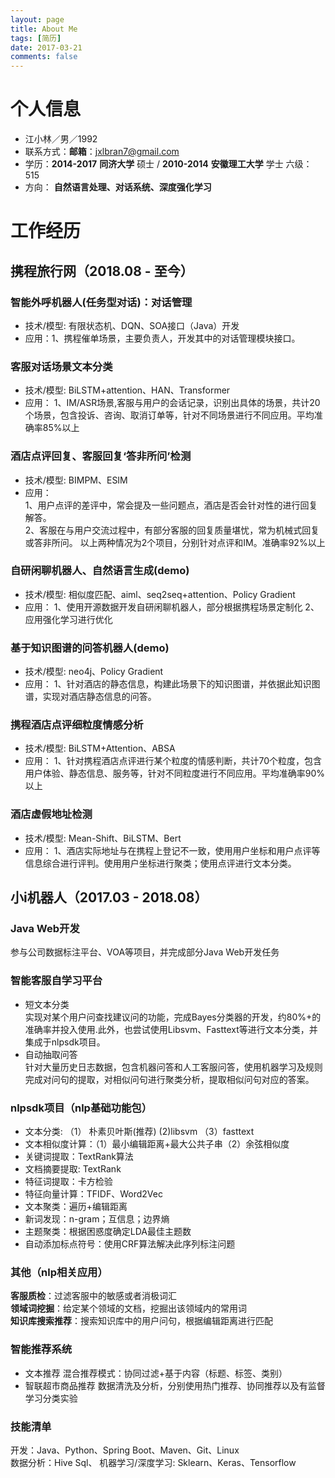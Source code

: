 ```yaml
---
layout: page
title: About Me
tags: [简历]
date: 2017-03-21
comments: false
---
```


# 个人信息 

* 江小林／男／1992  
* 联系方式：**邮箱**：jxlbran7@gmail.com
* 学历：**2014-2017**  **同济大学** 硕士 / **2010-2014**  **安徽理工大学** 学士 六级：515
* 方向： **自然语言处理、对话系统、深度强化学习** 


# 工作经历


## 携程旅行网（2018.08 - 至今） 

###  智能外呼机器人(任务型对话)：对话管理
* 技术/模型: 有限状态机、DQN、SOA接口（Java）开发
* 应用：1、携程催单场景，主要负责人，开发其中的对话管理模块接口。

###  客服对话场景文本分类
* 技术/模型: BiLSTM+attention、HAN、Transformer
* 应用：  1、IM/ASR场景,客服与用户的会话记录，识别出具体的场景，共计20个场景，包含投诉、咨询、取消订单等，针对不同场景进行不同应用。平均准确率85%以上


###  酒店点评回复、客服回复‘答非所问’检测
* 技术/模型: BIMPM、ESIM 
* 应用：  
1、用户点评的差评中，常会提及一些问题点，酒店是否会针对性的进行回复解答。  
2、客服在与用户交流过程中，有部分客服的回复质量堪忧，常为机械式回复或答非所问。
以上两种情况为2个项目，分别针对点评和IM。准确率92%以上



###  自研闲聊机器人、自然语言生成(demo)

* 技术/模型: 相似度匹配、aiml、seq2seq+attention、Policy Gradient
* 应用： 1、使用开源数据开发自研闲聊机器人，部分根据携程场景定制化 2、应用强化学习进行优化

###  基于知识图谱的问答机器人(demo)

* 技术/模型: neo4j、Policy Gradient
* 应用： 1、针对酒店的静态信息，构建此场景下的知识图谱，并依据此知识图谱，实现对酒店静态信息的问答。

###  携程酒店点评细粒度情感分析
* 技术/模型: BiLSTM+Attention、ABSA
* 应用：  1、针对携程酒店点评进行某个粒度的情感判断，共计70个粒度，包含用户体验、静态信息、服务等，针对不同粒度进行不同应用。平均准确率90%以上


###  酒店虚假地址检测
* 技术/模型: Mean-Shift、BiLSTM、Bert
* 应用： 1、酒店实际地址与在携程上登记不一致，使用用户坐标和用户点评等信息综合进行评判。使用用户坐标进行聚类；使用点评进行文本分类。

## 小i机器人（2017.03 - 2018.08） 

###  Java Web开发
参与公司数据标注平台、VOA等项目，并完成部分Java Web开发任务 

###  智能客服自学习平台 

* 短文本分类  
	实现对某个用户问查找建议问的功能，完成Bayes分类器的开发，约80%+的准确率并投入使用.此外，也尝试使用Libsvm、Fasttext等进行文本分类，并集成于nlpsdk项目。
* 自动抽取问答  
	针对大量历史日志数据，包含机器问答和人工客服问答，使用机器学习及规则完成对问句的提取，对相似问句进行聚类分析，提取相似问句对应的答案。
 
###  **nlpsdk项目（nlp基础功能包）**  
* 文本分类: （1） 朴素贝叶斯(推荐)  (2)libsvm  （3）fasttext   
* 文本相似度计算：（1）最小编辑距离+最大公共子串（2）余弦相似度  
* 关键词提取：TextRank算法  
* 文档摘要提取: TextRank  
* 特征词提取：卡方检验  
* 特征向量计算：TFIDF、Word2Vec  
* 文本聚类：遍历+编辑距离    
* 新词发现：n-gram；互信息；边界熵                                      
* 主题聚类：根据困惑度确定LDA最佳主题数    
* 自动添加标点符号：使用CRF算法解决此序列标注问题

### **其他（nlp相关应用）**   
**客服质检**：过滤客服中的敏感或者消极词汇   
**领域词挖掘**：给定某个领域的文档，挖掘出该领域内的常用词  
**知识库搜索推荐**：搜索知识库中的用户问句，根据编辑距离进行匹配  

### 智能推荐系统
* 文本推荐   混合推荐模式：协同过滤+基于内容（标题、标签、类别）
* 智联超市商品推荐  数据清洗及分析，分别使用热门推荐、协同推荐以及有监督学习分类实验  

### 技能清单
开发：Java、Python、Spring Boot、Maven、Git、Linux   
数据分析：Hive Sql、
机器学习/深度学习: Sklearn、Keras、Tensorflow
